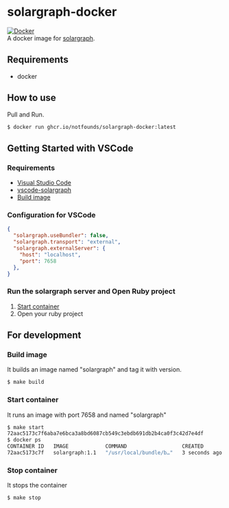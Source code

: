 # solargraph-docker
[![Docker](https://github.com/NotFounds/solargraph-docker/actions/workflows/docker-publish.yml/badge.svg?branch=main)](https://github.com/NotFounds/solargraph-docker/actions/workflows/docker-publish.yml)  
A docker image for [solargraph](https://github.com/castwide/solargraph/).

## Requirements
- docker

## How to use
Pull and Run.
```sh
$ docker run ghcr.io/notfounds/solargraph-docker:latest
```

## Getting Started with VSCode
### Requirements
- [Visual Studio Code](https://code.visualstudio.com/)
- [vscode-solargraph](https://github.com/castwide/vscode-solargraph)
- [Build image](#build-image)

### Configuration for VSCode
```json
{
  "solargraph.useBundler": false,
  "solargraph.transport": "external",
  "solargraph.externalServer": {
    "host": "localhost",
    "port": 7658
  },
}
```

### Run the solargraph server and Open Ruby project
1. [Start container](#start-container)
2. Open your ruby project


## For development
### Build image
It builds an image named "solargraph" and tag it with version.
```sh
$ make build
```

### Start container
It runs an image with port 7658 and named "solargraph"
```sh
$ make start
72aac5173c7f6aba7e6bca3a8bd6087cb549c3ebdb691db2b4ca0f3c42d7e4df
$ docker ps
CONTAINER ID   IMAGE            COMMAND                  CREATED         STATUS        PORTS                                       NAMES
72aac5173c7f   solargraph:1.1   "/usr/local/bundle/b…"   3 seconds ago   Up 1 second   0.0.0.0:7658->7658/tcp, :::7658->7658/tcp   solargraph
```

### Stop container
It stops the container
```sh
$ make stop
```
